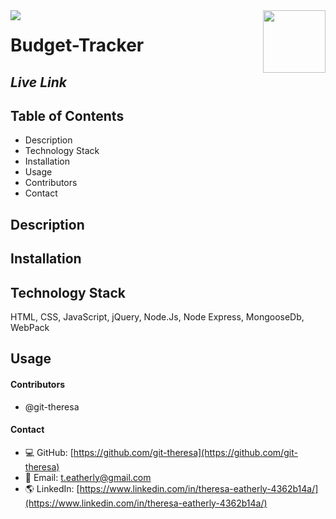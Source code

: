 <img align="left" src= "https://img.shields.io/badge/License-MIT-green">

<img align="right" width="100" height="100" src="https://avatars2.githubusercontent.com/u/57425164?v=4">

 
#   
 
  # **Budget-Tracker**
  
  ##  **_Live Link_** 
  <!-- https://planet-finesse.herokuapp.com/ -->
  
  ##  **Table of Contents**
  * Description
  * Technology Stack
  * Installation
  * Usage
  * Contributors
  * Contact
  
  ##  **Description**
 
<!-- <img src = "public/assets/img/fitness.jpg" alt = "screenshot"> -->
 
 

  ## **Installation**

 
  ## **Technology Stack**
 HTML, CSS, JavaScript, jQuery, Node.Js, Node Express, MongooseDb, WebPack

  ##  **Usage**

  

<!-- <img src= "public/assets/images/burger.gif" alt="gif" /> -->


  #### **Contributors** 
* @git-theresa

#### **Contact**
* :computer:  GitHub: [https://github.com/git-theresa](https://github.com/git-theresa) 
* :e-mail:  Email: [t.eatherly@gmail.com](t.eatherly@gmail.com)
* :earth_americas:  LinkedIn: [https://www.linkedin.com/in/theresa-eatherly-4362b14a/](https://www.linkedin.com/in/theresa-eatherly-4362b14a/)


